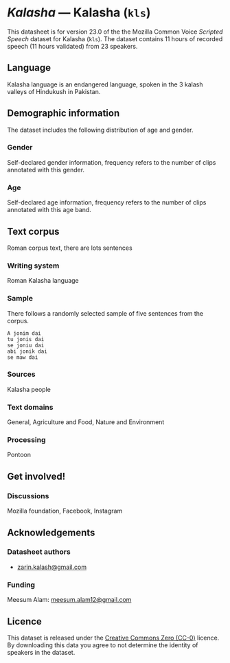 # *Kalasha* &mdash; Kalasha (`kls`)
This datasheet is for version 23.0 of the the Mozilla Common Voice *Scripted Speech* dataset 
for Kalasha (`kls`). The dataset contains 11 hours of recorded
speech (11 hours validated) from 23 speakers.

## Language
<!-- {{LANGUAGE_DESCRIPTION}} -->
<!-- Provide a brief (1-2 paragraph) description of your language -->

Kalasha language is an endangered language, spoken in the 3 kalash valleys of Hindukush in Pakistan. 


## Demographic information
<!-- You can get a lot of the information in this section from https://analyzer.cv-toolbox.web.tr/browse -->
The dataset includes the following distribution of age and gender.

### Gender
<!-- {{GENDER_TABLE}} -->
<!-- @ AUTOMATICALLY GENERATED @ -->
<!-- | Gender | Frequency |
|--------|-----------|
| male, masculine | ? |
| undeclared | ? |
| female, feminine | ? | -->
Self-declared gender information, frequency refers to the number of clips annotated with this gender.

### Age
<!-- {{AGE_TABLE}} -->
<!-- @ AUTOMATICALLY GENERATED @ -->
<!-- | Age band | Frequency |
|----------|-----------|
| teens | ? |
| twenties | ? |
| thirties | ? |
| fourties | ? |
| fifties | ? |
   ...if other age ranges are present in your data, add rows... -->
Self-declared age information, frequency refers to the number of clips annotated with this age band.

## Text corpus
<!-- {{TEXT_CORPUS_DESCRIPTION}} -->
<!-- @ OPTIONAL @ -->
<!-- An overview of the text corpus, with information such as average length (in characters and words) of validated sentences. -->

Roman corpus text, there are lots sentences 

### Writing system
<!-- {{WRITING_SYSTEM_DESCRIPTION}} -->
<!-- @ OPTIONAL @ -->
<!-- A description of the writing system (or writing systems) used in the text corpus -->

Roman
Kalasha language

### Sample
<!-- {{SENTENCES_SAMPLE}} -->
There follows a randomly selected sample of five sentences from the corpus.
```
A jonim dai
tu jonis dai
se joniu dai
abi jonik dai
se maw dai 
```

### Sources
<!-- {{SOURCES_LIST}} -->
<!-- @ OPTIONAL @ -->
<!-- A list of sentence sources, can be curated to the top-N -->

Kalasha people 

### Text domains
<!-- {{TEXT_DOMAIN_DESCRIPTION}} -->
<!-- @ OPTIONAL @ -->
<!-- What text domains are represented in the corpus? -->

General, Agriculture and Food, Nature and Environment

### Processing
<!-- {{PROCESSING_DESCRIPTION}} -->
<!-- @ OPTIONAL @ -->
<!-- How has the text data been processed -->

Pontoon


## Get involved!


### Discussions
<!-- {{DISCUSSION_LINKS_LIST}} -->
<!-- @ OPTIONAL @ -->
<!-- Any links to discussions, for example on Discourse or other fora or blogs can be included here -->

Mozilla foundation, Facebook, Instagram 


## Acknowledgements


### Datasheet authors
<!-- {{DATASHEET_AUTHORS_LIST}} -->
<!-- A list in the format of: Your Name <email@email.com> -->

* <zarin.kalash@gmail.com>


### Funding
<!-- {{FUNDING_DESCRIPTION}} -->
<!-- @ OPTIONAL @ -->
<!-- If you received any funding, you can include the acknowledgement here -->

Meesum Alam: meesum.alam12@gmail.com

## Licence
This dataset is released under the [Creative Commons Zero (CC-0)](https://creativecommons.org/public-domain/cc0/) licence. By downloading this data
you agree to not determine the identity of speakers in the dataset.